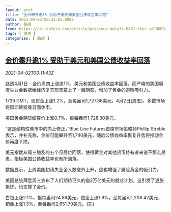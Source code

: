 ```yaml
---
layout: post
title: "金价攀升逾1% 受助于美元和美国公债收益率回落"
date: 2021-04-02T00:31:03.000Z
author: 路透
from: https://cn.reuters.com/article/precious-metals-0401-thur-idCNKBS2BP007
tags: [ 路透 ]
categories: [ 路透 ]
---
```

<!--1617323463000-->
[金价攀升逾1% 受助于美元和美国公债收益率回落](https://cn.reuters.com/article/precious-metals-0401-thur-idCNKBS2BP007)
------

<div>
<div><i>2021-04-02T00:11:43Z</i></div><p>路透4月1日 - 金价周四上涨逾1%，美元和美国公债收益率回落，而严峻的美国周度失业金数据给经济复苏前景蒙上了一层阴影，增加了黄金的避险吸引力。</p><p>1739 GMT，现货金上涨1.2%，至每盎司1,727.86美元。4月2日(周五)，多数市场将因耶稣受难日而休市。</p><p>美国黄金期货结算价上涨0.7%，报每盎司1,728.30美元。</p><p>“这是结构性熊市中的向上修正，”Blue Line Futures首席市场策略师Phillip Streble表示，并补充称，金价可能攀升至1,740美元，随后公债收益率恢复升势将推动金价再度下跌。</p><p>美元指数从周三触及的五个月高位回落，使得黄金对其他货币持有者来说不那么昂贵。指标美国公债收益率也有所回落。</p><p>数据显示，上周美国初请失业金人数意外上升，这也增强了避险黄金的吸引力。</p><p>美国总统拜登周三宣布了人们期待已久的逾2万亿美元的就业计划，这引发了通胀担忧，也支撑了金价。</p><p>白银上涨2.1%，报每盎司24.89美元，铂金上涨1.8%，至每盎司1,208.42美元，钯金上涨1.3%，至每盎司2,651.79美元。(完)</p>
</div>
